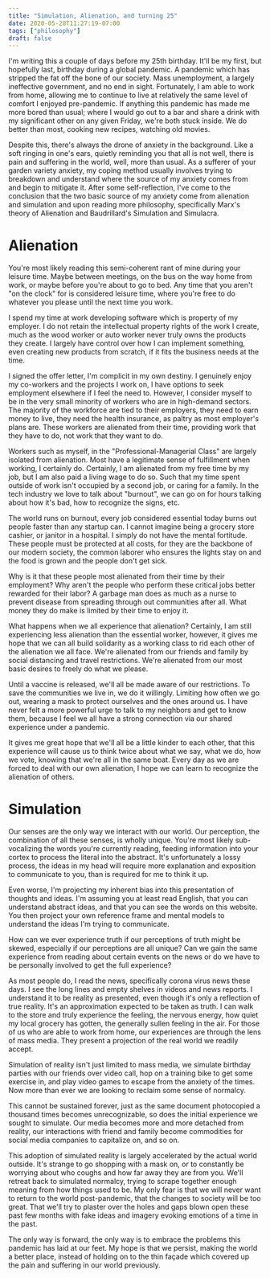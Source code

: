 ```yaml
---
title: "Simulation, Alienation, and turning 25"
date: 2020-05-28T11:27:19-07:00
tags: ["philosophy"]
draft: false
---
```


I'm writing this a couple of days before my 25th birthday. It'll be my first, but hopefully last, birthday during a global pandemic. A pandemic which has stripped the fat off the bone of our society. Mass unemployment, a largely ineffective government, and no end in sight. Fortunately, I am able to work from home, allowing me to continue to live at relatively the same level of comfort I enjoyed pre-pandemic. If anything this pandemic has made me more bored than usual; where I would go out to a bar and share a drink with my significant other on any given Friday, we're both stuck inside. We do better than most, cooking new recipes, watching old movies. 

Despite this, there's always the drone of anxiety in the background. Like a soft ringing in one's ears, quietly reminding you that all is not well, there is pain and suffering in the world, well, more than usual. As a sufferer of your garden variety anxiety, my coping method usually involves trying to breakdown and understand where the source of my anxiety comes from and begin to mitigate it. After some self-reflection, I've come to the conclusion that the two basic source of my anxiety come from alienation and simulation and upon reading more philosophy, specifically Marx's theory of Alienation and Baudrillard's Simulation and Simulacra.

# Alienation

You're most likely reading this semi-coherent rant of mine during your leisure time. Maybe between meetings, on the bus on the way home from work, or maybe before you're about to go to bed. Any time that you aren't "on the clock" for is considered leisure time, where you're free to do whatever you please until the next time you work. 

I spend my time at work developing software which is property of my employer. I do not retain the intellectual property rights of the work I create, much as the wood worker or auto worker never truly owns the products they create. I largely have control over how I can implement something, even creating new products from scratch, if it fits the business needs at the time. 

I signed the offer letter, I'm complicit in my own destiny. I genuinely enjoy my co-workers and the projects I work on, I have options to seek employment elsewhere if I feel the need to. However, I consider myself to be in the very small minority of workers who are in high-demand sectors. The majority of the workforce are tied to their employers, they need to earn money to live, they need the health insurance, as paltry as most employer's plans are. These workers are alienated from their time, providing work that they have to do, not work that they want to do. 

Workers such as myself, in the "Professional-Managerial Class" are largely isolated from alienation. Most have a legitimate sense of fulfillment when working, I certainly do. Certainly, I am alienated from my free time by my job, but I am also paid a living wage to do so. Such that my time spent outside of work isn't occupied by a second job, or caring for a family. In the tech industry we love to talk about "burnout", we can go on for hours talking about how it's bad, how to recognize the signs, etc.

The world runs on burnout, every job considered essential today burns out people faster than any startup can. I cannot imagine being a grocery store cashier, or janitor in a hospital. I simply do not have the mental fortitude. These people must be protected at all costs, for they are the backbone of our modern society, the common laborer who ensures the lights stay on and the food is grown and the people don't get sick. 

Why is it that these people most alienated from their time by their employment? Why aren't the people who perform these critical jobs better rewarded for their labor? A garbage man does as much as a nurse to prevent disease from spreading through out communities after all. What money they do make is limited by their time to enjoy it.

What happens when we all experience that alienation? Certainly, I am still experiencing less alienation than the essential worker, however, it gives me hope that we can all build solidarity as a working class to rid each other of the alienation we all face. We're alienated from our friends and family by social distancing and travel restrictions. We're alienated from our most basic desires to freely do what we please. 

Until a vaccine is released, we'll all be made aware of our restrictions. To save the communities we live in, we do it willingly. Limiting how often we go out, wearing a mask to protect ourselves and the ones around us. I have never felt a more powerful urge to talk to my neighbors and get to know them, because I feel we all have a strong connection via our shared experience under a pandemic. 

It gives me great hope that we'll all be a little kinder to each other, that this experience will cause us to think twice about what we say, what we do, how we vote, knowing that we're all in the same boat. Every day as we are forced to deal with our own alienation, I hope we can learn to recognize the alienation of others.


# Simulation

Our senses are the only way we interact with our world. Our perception, the combination of all these senses, is wholly unique. You're most likely sub-vocalizing the words you're currently reading, feeding information into your cortex to process the literal into the abstract. It's unfortunately a lossy process, the ideas in my head will require more explanation and exposition to communicate to you, than is required for me to think it up. 

Even worse, I'm projecting my inherent bias into this presentation of thoughts and ideas. I'm assuming you at least read English, that you can understand abstract ideas, and that you can see the words on this website. You then project your own reference frame and mental models to understand the ideas I'm trying to communicate. 

How can we ever experience truth if our perceptions of truth might be skewed, especially if our perceptions are all unique? Can we gain the same experience from reading about certain events on the news or do we have to be personally involved to get the full experience? 

As most people do, I read the news, specifically corona virus news these days. I see the long lines and empty shelves in videos and news reports. I understand it to be reality as presented, even though it's only a reflection of true reality. It's an approximation expected to be taken as truth. I can walk to the store and truly experience the feeling, the nervous energy, how quiet my local grocery has gotten, the generally sullen feeling in the air. For those of us who are able to work from home, our experiences are through the lens of mass media. They present a projection of the real world we readily accept. 

Simulation of reality isn't just limited to mass media, we simulate birthday parties with our friends over video call, hop on a training bike to get some exercise in, and play video games to escape from the anxiety of the times. Now more than ever we are looking to reclaim some sense of normalcy.

This cannot be sustained forever, just as the same document photocopied a thousand times becomes unrecognizable, so does the initial experience we sought to simulate. Our media becomes more and more detached from reality, our interactions with friend and family become commodities for social media companies to capitalize on, and so on. 

This adoption of simulated reality is largely accelerated by the actual world outside. It's strange to go shopping with a mask on, or to constantly be worrying about who coughs and how far away they are from you. We'll retreat back to simulated normalcy, trying to scrape together enough meaning from how things used to be. My only fear is that we will never want to return to the world post-pandemic, that the changes to society will be too great. That we'll try to plaster over the holes and gaps blown open these past few months with fake ideas and imagery evoking emotions of a time in the past. 

The only way is forward, the only way is to embrace the problems this pandemic has laid at our feet. My hope is that we persist, making the world a better place, instead of holding on to the thin façade which covered up the pain and suffering in our world previously. 
